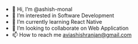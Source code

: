- 👋 Hi, I’m @ashish-monal
- 👀 I’m interested in Software Development
- 🌱 I’m currently learning React Native
- 💞️ I’m looking to collaborate on Web Application
- 📫 How to reach me aviashishranjan@gmail.com

<!---
ashish-monal/ashish-monal is a ✨ special ✨ repository because its `README.md` (this file) appears on your GitHub profile.
You can click the Preview link to take a look at your changes.
--->
